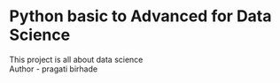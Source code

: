 # Python basic to Advanced for Data Science
This project is all about data science
<br>
Author - pragati birhade
